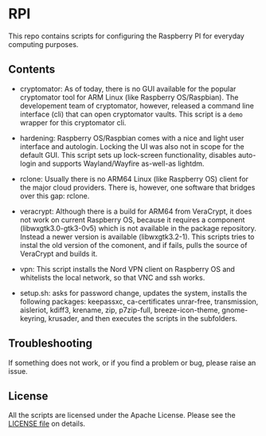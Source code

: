 # RPI

This repo contains scripts for configuring the Raspberry PI for everyday computing purposes.

## Contents

* cryptomator: As of today, there is no GUI available for the popular cryptomator tool for ARM Linux (like Raspberry OS/Raspbian). The developement team of cryptomator, however, released a command line interface (cli) that can open cryptomator vaults. This script is a `demo` wrapper for this cryptomator cli. 

* hardening: Raspberry OS/Raspbian comes with a nice and light user interface and autologin. Locking the UI was also not in scope for the default GUI. This script sets up lock-screen functionality, disables auto-login and supports Wayland/Wayfire as-well-as lightdm.

* rclone: Usually there is no ARM64 Linux (like Raspberry OS) client for the major cloud providers. There is, however, one software that bridges over this gap: rclone.

* veracrypt: Although there is a build for ARM64 from VeraCrypt, it does not work on current Raspberry OS, because it requires a component (libwxgtk3.0-gtk3-0v5) which is not available in the package repository. Instead a newer version is available (libwxgtk3.2-1). This scripts tries to instal the old version of the comonent, and if fails, pulls the source of VeraCrypt and builds it.

* vpn: This script installs the Nord VPN client on Raspberry OS and whitelists the local network, so that VNC and ssh works.

* setup.sh: asks for password change, updates the system, installs the following packages: keepassxc, ca-certificates unrar-free, transmission, aisleriot, kdiff3, krename, zip, p7zip-full, breeze-icon-theme, gnome-keyring, krusader, and then executes the scripts in the subfolders.

## Troubleshooting

If something does not work, or if you find a problem or bug, please raise an issue.

## License

All the scripts are licensed under the Apache License. Please see the [LICENSE file](./LICENSE) on details.